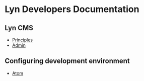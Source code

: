# Lyn Developers Documentation
## Lyn CMS
* [Principles](principles.md)
* [Admin](admin.md)

## Configuring development environment
* [Atom](atom.md)
